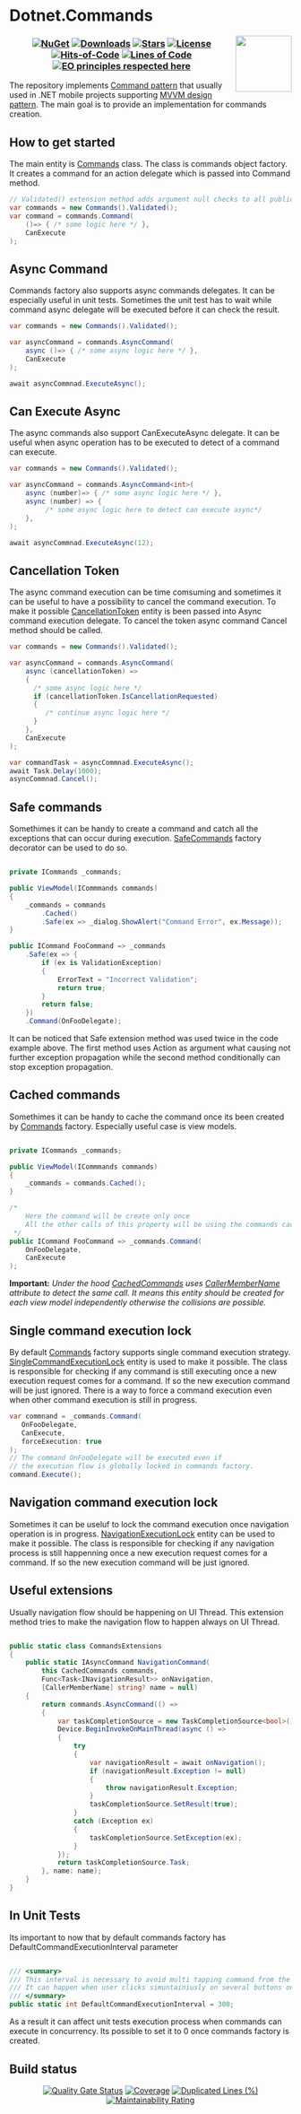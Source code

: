 # Dotnet.Commands

<img align="right" width="100px" src="https://avatars.githubusercontent.com/u/46710314?v=4" />

<h3 align="center">
   
  [![NuGet](https://img.shields.io/nuget/v/Elegant.Dotnet.Commands.svg)](https://www.nuget.org/packages/Elegant.Dotnet.Commands/) 
  [![Downloads](https://img.shields.io/nuget/dt/Elegant.Dotnet.Commands.svg)](https://www.nuget.org/Elegant.Dotnet.Commands/)
  [![Stars](https://img.shields.io/github/stars/DenisZhukovski/Elegant.Dotnet.Commands?color=brightgreen)](https://github.com/DenisZhukovski/Elegant.Dotnet.Commands/stargazers) 
  [![License](https://img.shields.io/badge/license-MIT-blue.svg)](LICENSE.md) 
  [![Hits-of-Code](https://hitsofcode.com/github/DenisZhukovski/Elegant.Dotnet.Commands?branch=main)](https://hitsofcode.com/github/DenisZhukovski/Elegant.Dotnet.Commands/view)
  [![Lines of Code](https://sonarcloud.io/api/project_badges/measure?project=DenisZhukovski_Dotnet.Commands&metric=ncloc)](https://sonarcloud.io/summary/new_code?id=DenisZhukovski_Dotnet.Commands)
  [![EO principles respected here](https://www.elegantobjects.org/badge.svg)](https://www.elegantobjects.org)
</h3>

The repository implements [Command pattern](https://en.wikipedia.org/wiki/Command_pattern) that usually used in .NET mobile projects supporting [MVVM design pattern](https://en.wikipedia.org/wiki/Model–view–viewmodel). The main goal is to provide an implementation for commands creation.

## How to get started

The main entity is [Commands](https://github.com/DenisZhukovski/Dotnet.Commands/blob/main/src/Commands.cs) class. The class is commands object factory. It creates a command for an action delegate which is passed into Command method.

```cs
// Validated() extension method adds argument null checks to all public methods
var commands = new Commands().Validated();
var command = commands.Command(
    ()=> { /* some logic here */ }, 
    CanExecute
);

```

## Async Command

Commands factory also supports async commands delegates. It can be especially useful in unit tests. Sometimes the unit test has to wait while command async delegate will be executed before it can check the result.

```cs
var commands = new Commands().Validated();

var asyncCommand = commands.AsyncCommand(
    async ()=> { /* some async logic here */ }, 
    CanExecute
);

await asyncCommnad.ExecuteAsync();

```

## Can Execute Async

The async commands also support CanExecuteAsync delegate. It can be useful when
async operation has to be executed to detect of a command can execute.

```cs
var commands = new Commands().Validated();

var asyncCommand = commands.AsyncCommand<int>(
    async (number)=> { /* some async logic here */ }, 
    async (number) => {
         /* some async logic here to detect can execute async*/ 
    }, 
);

await asyncCommnad.ExecuteAsync(12);

```

## Cancellation Token

The async command execution can be time comsuming and sometimes it can be useful to have a possibility to cancel the command execution. To make it possible [CancellationToken](https://docs.microsoft.com/en-us/dotnet/api/system.threading.cancellationtoken?view=net-6.0) entity is been passed into Async command execution delegate. To cancel the token async command Cancel method should be called.

```cs
var commands = new Commands().Validated();

var asyncCommand = commands.AsyncCommand(
    async (cancellationToken) => 
    { 
      /* some async logic here */ 
      if (cancellationToken.IsCancellationRequested)
      {
         /* continue async logic here */ 
      }
    }, 
    CanExecute
);

var commandTask = asyncCommnad.ExecuteAsync();
await Task.Delay(1000);
asyncCommnad.Cancel();

```

## Safe commands

Somethimes it can be handy to create a command and catch all the exceptions that can occur during execution. [SafeCommands](https://github.com/DenisZhukovski/Dotnet.Commands/blob/main/src/SafeCommands.cs) factory decorator can be used to do so.

```cs

private ICommands _commands;

public ViewModel(ICommmands commands)
{
    _commands = commands
        .Cached()
        .Safe(ex => _dialog.ShowAlert("Command Error", ex.Message));
}

public ICommand FooCommand => _commands
    .Safe(ex => {
        if (ex is ValidationException)
        {
            ErrorText = "Incorrect Validation";
            return true;
        }
        return false;
    })
    .Command(OnFooDelegate);

```

It can be noticed that Safe extension method was used twice in the code example above.
The first method uses Action<Exception> as argument what causing not further exception propagation while the second method conditionally can stop exception propagation.

## Cached commands

Somethimes it can be handy to cache the command once its been created by [Commands](https://github.com/DenisZhukovski/Dotnet.Commands/blob/main/src/Commands.cs) factory. Especially useful case is view models.

```cs

private ICommands _commands;

public ViewModel(ICommmands commands)
{
    _commands = commands.Cached();
}

/* 
    Here the command will be create only once
    All the other calls of this property will be using the commands cache.
 */
public ICommand FooCommand => _commands.Command(
    OnFooDelegate, 
    CanExecute
);

```

**Important:** _Under the hood [CachedCommands](https://github.com/DenisZhukovski/Elegant.Dotnet.Commands/blob/main/src/Commands/CachedCommands.cs) uses [CallerMemberName](https://docs.microsoft.com/en-us/dotnet/api/system.runtime.compilerservices.callermembernameattribute?view=net-6.0) attribute to detect the same call. It means this entity should be created for each view model independently otherwise the collisions are possible._

## Single command execution lock

 By default [Commands](https://github.com/DenisZhukovski/Dotnet.Commands/blob/main/src/Commands.cs) factory supports single command execution strategy. [SingleCommandExecutionLock](https://github.com/DenisZhukovski/Dotnet.Commands/blob/main/src/Locks/SingleCommandExecutionLock.cs) entity is used to make it possible. The class is responsible for checking if any command is still executing once a new execution request comes for a command. If so the new execution command will be just ignored.
 There is a way to force a command execution even when other command execution is still in progress.

 ```cs
var commnand = _commands.Command(
    OnFooDelegate, 
    CanExecute,
    forceExecution: true
);
// The command OnFooDelegate will be executed even if
// the execution flow is globally locked in commands factory.
command.Execute();

```

## Navigation command execution lock

 Sometimes it can be useluf to lock the command execution once navigation operation is in progress. [NavigationExecutionLock](https://github.com/DenisZhukovski/Dotnet.Commands/blob/main/src/Locks/NavigationExecutionLock.cs) entity can be used to make it possible. The class is responsible for checking if any navigation process is still happenning once a new execution request comes for a command. If so the new execution command will be just ignored.

## Useful extensions

Usually navigation flow should be happening on UI Thread. This extension method tries to make the navigation flow to happen always on UI Thread.

```cs

public static class CommandsExtensions
{
    public static IAsyncCommand NavigationCommand(
        this CachedCommands commands,
        Func<Task<INavigationResult>> onNavigation,
        [CallerMemberName] string? name = null)
    {
        return commands.AsyncCommand(() =>
        {
            var taskCompletionSource = new TaskCompletionSource<bool>();
            Device.BeginInvokeOnMainThread(async () =>
            {
                try
                {
                    var navigationResult = await onNavigation();
                    if (navigationResult.Exception != null)
                    {
                        throw navigationResult.Exception;
                    }
                    taskCompletionSource.SetResult(true);
                }
                catch (Exception ex)
                {
                    taskCompletionSource.SetException(ex);
                }
            });
            return taskCompletionSource.Task;
        }, name: name);
    }
}

```

## In Unit Tests

Its important to now that by default commands factory has DefaultCommandExecutionInterval parameter

```cs

/// <summary>
/// This interval is necessary to avoid multi tapping command from the user
/// It can happen when user clicks simuntainiusly on several buttons on the screen
/// </summary>
public static int DefaultCommandExecutionInterval = 300;

```

As a result it can affect unit tests execution process when commands can execute in concurrency. Its possible to set it to 0 once commands factory is created.


## Build status

<div align="center">
  
   [![Quality Gate Status](https://sonarcloud.io/api/project_badges/measure?project=DenisZhukovski_Dotnet.Commands&metric=alert_status)](https://sonarcloud.io/dashboard?id=DenisZhukovski_Dotnet.Commands) 
   [![Coverage](https://sonarcloud.io/api/project_badges/measure?project=DenisZhukovski_Dotnet.Commands&metric=coverage)](https://sonarcloud.io/dashboard?id=DenisZhukovski_Dotnet.Commands)
   [![Duplicated Lines (%)](https://sonarcloud.io/api/project_badges/measure?project=DenisZhukovski_Dotnet.Commands&metric=duplicated_lines_density)](https://sonarcloud.io/dashboard?id=DenisZhukovski_Dotnet.Commands)
   [![Maintainability Rating](https://sonarcloud.io/api/project_badges/measure?project=DenisZhukovski_Dotnet.Commands&metric=sqale_rating)](https://sonarcloud.io/dashboard?id=DenisZhukovski_Dotnet.Commands) 
</div>
